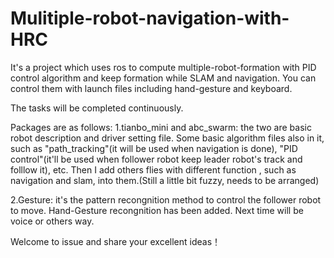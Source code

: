 # Mulitiple-robot-navigation-with-HRC
It's a project which uses ros to compute multiple-robot-formation with PID control algorithm and  keep formation while SLAM and navigation. 
You can control them with launch files including hand-gesture and keyboard.

The tasks will be completed continuously.


Packages are as follows:
1.tianbo_mini and abc_swarm:  the two are basic robot description and driver setting file.
Some basic algorithm files also in it, such as "path_tracking"(it will be used when navigation is done), "PID control"(it'll be used when follower robot keep leader robot's track and folllow it), etc.
Then I add others flies with different function , such as navigation and slam, into them.(Still a little bit fuzzy, needs to be arranged)

2.Gesture: it's the pattern recongnition method to control the follower robot to move.
Hand-Gesture recongnition has been added. Next time will be voice or others way.

Welcome to issue and share your excellent ideas！

